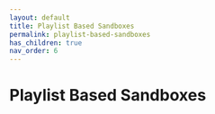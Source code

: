 ```yaml
---
layout: default
title: Playlist Based Sandboxes
permalink: playlist-based-sandboxes
has_children: true
nav_order: 6
---
```

# Playlist Based Sandboxes

